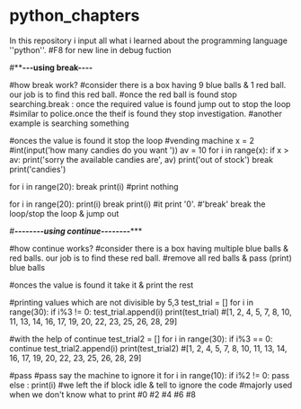 # python_chapters
In this repository i input all what i learned about the programming language ''python''.
#F8 for new line in debug fuction

#**************---using break----************

#how break work?
#consider there is a box having 9 blue balls & 1 red ball. our job is to find this red ball.
#once the red ball is found stop searching.break : once the required value is found jump out to stop the loop
#similar to police.once the theif is found they stop investigation.
#another example is searching something

#onces the value is found it stop the loop
#vending machine
x = 2
#int(input('how many candies do you want '))
av = 10
for i in range(x):
    if x > av:
        print('sorry the available candies are', av)
        print('out of stock')
        break
    print('candies')

for i in range(20):
    break
    print(i)
#print nothing

for i in range(20):
    print(i)
    break
    print(i)
#it print '0'.
#'break' break the loop/stop the loop & jump out

#***********--------using continue--------**************

#how continue works?
#consider there is a box having multiple blue balls & red balls. our job is to find these red ball.
#remove all red balls & pass (print) blue balls

#onces the value is found it take it & print the rest

#printing values which are not divisible by 5,3
test_trial = []
for i in range(30):
    if i%3 != 0:
        test_trial.append(i)
print(test_trial)
#[1, 2, 4, 5, 7, 8, 10, 11, 13, 14, 16, 17, 19, 20, 22, 23, 25, 26, 28, 29]

#with the help of continue
test_trial2 = []
for i in range(30):
    if i%3 == 0:
        continue
    test_trial2.append(i)
print(test_trial2)
#[1, 2, 4, 5, 7, 8, 10, 11, 13, 14, 16, 17, 19, 20, 22, 23, 25, 26, 28, 29]


#pass
#pass say the machine to ignore it
for i in range(10):
    if i%2 != 0:
        pass
    else :
        print(i)
#we left the if block idle & tell to ignore the code
#majorly used when we don't know what to print
#0
#2
#4
#6
#8
